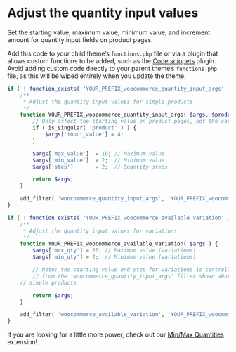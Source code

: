 # Adjust the quantity input values

Set the starting value, maximum value, minimum value, and increment amount for quantity input fields on product pages.

Add this code to your child theme’s `functions.php` file or via a plugin that allows custom functions to be added, such as the [Code snippets](https://wordpress.org/plugins/code-snippets/) plugin. Avoid adding custom code directly to your parent theme’s `functions.php` file, as this will be wiped entirely when you update the theme.

```php
if ( ! function_exists( 'YOUR_PREFIX_woocommerce_quantity_input_args' ) ) {
	/**
	 * Adjust the quantity input values for simple products
	 */
	function YOUR_PREFIX_woocommerce_quantity_input_args( $args, $product ) {
		// Only affect the starting value on product pages, not the cart
		if ( is_singular( 'product' ) ) {
			$args['input_value'] = 4;
		}

		$args['max_value'] 	= 10; // Maximum value
		$args['min_value'] 	= 2;  // Minimum value
		$args['step'] 		= 2;  // Quantity steps

		return $args;
	}

	add_filter( 'woocommerce_quantity_input_args', 'YOUR_PREFIX_woocommerce_quantity_input_args', 10, 2 );
}

if ( ! function_exists( 'YOUR_PREFIX_woocommerce_available_variation' ) ) {
	/**
	 * Adjust the quantity input values for variations
	 */
	function YOUR_PREFIX_woocommerce_available_variation( $args ) {
		$args['max_qty'] = 20; // Maximum value (variations)
		$args['min_qty'] = 2;  // Minimum value (variations)

		// Note: the starting value and step for variations is controlled
		// from the 'woocommerce_quantity_input_args' filter shown above for
    // simple products

		return $args;
	}

	add_filter( 'woocommerce_available_variation', 'YOUR_PREFIX_woocommerce_available_variation' );
}
```

If you are looking for a little more power, check out our [Min/Max Quantities](http://woo.com/products/minmax-quantities) extension!
